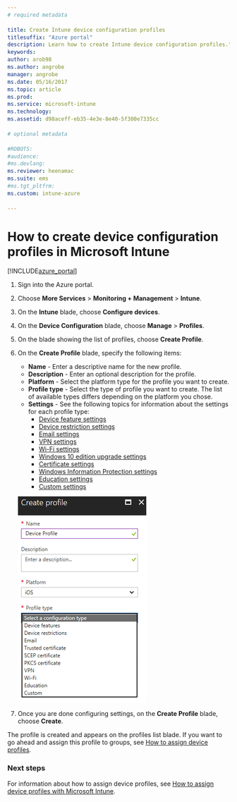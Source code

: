 ```yaml
---
# required metadata

title: Create Intune device configuration profiles
titlesuffix: "Azure portal"
description: Learn how to create Intune device configuration profiles."
keywords:
author: arob98
ms.author: angrobe
manager: angrobe
ms.date: 05/16/2017
ms.topic: article
ms.prod:
ms.service: microsoft-intune
ms.technology:
ms.assetid: d98aceff-eb35-4e3e-8e40-5f300e7335cc

# optional metadata

#ROBOTS:
#audience:
#ms.devlang:
ms.reviewer: heenamac
ms.suite: ems
#ms.tgt_pltfrm:
ms.custom: intune-azure

---
```


# How to create device configuration profiles in Microsoft Intune

[!INCLUDE[azure_portal](./includes/azure_portal.md)]


1. Sign into the Azure portal.
2. Choose **More Services** > **Monitoring + Management** > **Intune**.
3. On the **Intune** blade, choose **Configure devices**.
2. On the **Device Configuration** blade, choose **Manage** > **Profiles**.
2. On the blade showing the list of profiles, choose **Create Profile**.
3. On the **Create Profile** blade, specify the following items:
	- **Name** - Enter a descriptive name for the new profile.
	- **Description** -  Enter an optional description for the profile.
	- **Platform** -  Select the platform type for the profile you want to create.
	- **Profile type** - Select the type of profile you want to create. The list of available types differs depending on the platform you chose.
	- **Settings** - See the following topics for information about the settings for each profile type:
		-  [Device feature settings](device-features-configure.md)
		-  [Device restriction settings](device-restrictions-configure.md)
		-  [Email settings](email-settings-configure.md)
		-  [VPN settings](vpn-settings-configure.md)
		-  [Wi-Fi settings](wi-fi-settings-configure.md)
		-  [Windows 10 edition upgrade settings](edition-upgrade-configure-windows-10.md)
		-  [Certificate settings](certificates-configure.md)
		-  [Windows Information Protection settings](windows-information-protection-configure.md)
		-  [Education settings](education-settings-configure.md)
		-  [Custom settings](custom-settings-configure.md)

	![Create device profile](./media/create-device-profile.png)
4. Once you are done configuring settings, on the **Create Profile** blade, choose **Create**.

The profile is created and appears on the profiles list blade.
If you want to go ahead and assign this profile to groups, see [How to assign device profiles](device-profile-assign.md).


### Next steps
For information about how to assign device profiles, see [How to assign device profiles with Microsoft Intune](device-profile-assign.md).
